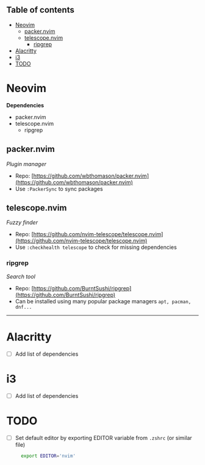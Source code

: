 ## Table of contents
- [Neovim](#neovim)
	- [packer.nvim](#packernvim)
	- [telescope.nvim](#telescopenvim)
		- [ripgrep](#ripgrep)
- [Alacritty](#alacritty)
- [i3](#i3)
- [TODO](#todo)

# Neovim

**Dependencies**
- packer.nvim
- telescope.nvim
  - ripgrep
 
## packer.nvim

_Plugin manager_

* Repo: [https://github.com/wbthomason/packer.nvim](https://github.com/wbthomason/packer.nvim)
* Use `:PackerSync` to sync packages
	
## telescope.nvim

_Fuzzy finder_

* Repo: [https://github.com/nvim-telescope/telescope.nvim](https://github.com/nvim-telescope/telescope.nvim)
* Use `:checkhealth telescope` to check for missing dependencies

### ripgrep

_Search tool_

* Repo: [https://github.com/BurntSushi/ripgrep](https://github.com/BurntSushi/ripgrep)
* Can be installed using many popular package managers `apt, pacman, dnf...`

---



# Alacritty

- [ ] Add list of dependencies

# i3

- [ ] Add list of dependencies

# TODO
- [ ] Set default editor by exporting EDITOR variable from `.zshrc` (or similar file)
  
  ```bash
	export EDITOR='nvim'
  ```
